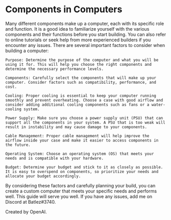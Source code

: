 # Components in Computers
Many different components make up a computer, each with its specific role and function. It is a good idea to familiarize yourself with the various components and their functions before you start building. You can also refer to online tutorials or seek help from more experienced builders if you encounter any issues. There are several important factors to consider when building a computer:

    Purpose: Determine the purpose of the computer and what you will be using it for. This will help you choose the right components and determine the necessary performance levels.

    Components: Carefully select the components that will make up your computer. Consider factors such as compatibility, performance, and cost.

    Cooling: Proper cooling is essential to keep your computer running smoothly and prevent overheating. Choose a case with good airflow and consider adding additional cooling components such as fans or a water-cooling system.

    Power Supply: Make sure you choose a power supply unit (PSU) that can support all the components in your system. A PSU that is too weak will result in instability and may cause damage to your components.

    Cable Management: Proper cable management will help improve the airflow inside your case and make it easier to access components in the future.

    Operating System: Choose an operating system (OS) that meets your needs and is compatible with your hardware.

    Budget: Determine your budget and stick to it as closely as possible. It is easy to overspend on components, so prioritize your needs and allocate your budget accordingly.

By considering these factors and carefully planning your build, you can create a custom computer that meets your specific needs and performs well. This guide will serve you well. If you have any issues, add me on Discord at Batlez#3740.

Created by OpenAI.
